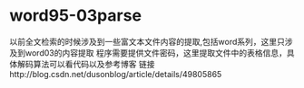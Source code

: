 # word95-03parse
以前全文检索的时候涉及到一些富文本文件内容的提取,包括word系列，这里只涉及到word03的内容提取
程序需要提供文件密码，这里提取文件中的表格信息，具体解码算法可以看代码以及参考博客
链接http://blog.csdn.net/dusonblog/article/details/49805865
